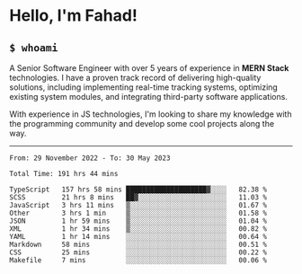 <h1>Hello, I'm Fahad!</h1>

<h2><code>$ whoami</code></h2>

A Senior Software Engineer with over 5 years of experience in **MERN Stack** technologies. I have a proven track record of delivering high-quality solutions, including implementing real-time tracking systems, optimizing existing system modules, and integrating third-party software applications.

With experience in JS technologies, I'm looking to share my knowledge with the programming community and develop some cool projects along the way.

---

<!--START_SECTION:waka-->

```text
From: 29 November 2022 - To: 30 May 2023

Total Time: 191 hrs 44 mins

TypeScript   157 hrs 58 mins ████████████████████▓░░░░   82.38 %
SCSS         21 hrs 8 mins   ██▓░░░░░░░░░░░░░░░░░░░░░░   11.03 %
JavaScript   3 hrs 11 mins   ▒░░░░░░░░░░░░░░░░░░░░░░░░   01.67 %
Other        3 hrs 1 min     ▒░░░░░░░░░░░░░░░░░░░░░░░░   01.58 %
JSON         1 hr 59 mins    ▒░░░░░░░░░░░░░░░░░░░░░░░░   01.04 %
XML          1 hr 34 mins    ▒░░░░░░░░░░░░░░░░░░░░░░░░   00.82 %
YAML         1 hr 14 mins    ░░░░░░░░░░░░░░░░░░░░░░░░░   00.64 %
Markdown     58 mins         ░░░░░░░░░░░░░░░░░░░░░░░░░   00.51 %
CSS          25 mins         ░░░░░░░░░░░░░░░░░░░░░░░░░   00.22 %
Makefile     7 mins          ░░░░░░░░░░░░░░░░░░░░░░░░░   00.06 %
```

<!--END_SECTION:waka-->

<!--
**heyFahad/heyFahad** is a ✨ _special_ ✨ repository because its `README.md` (this file) appears on your GitHub profile.

Here are some ideas to get you started:

- 🔭 I’m currently working on ...
- 🌱 I’m currently learning ...
- 👯 I’m looking to collaborate on ...
- 🤔 I’m looking for help with ...
- 💬 Ask me about ...
- 📫 How to reach me: ...
- 😄 Pronouns: ...
- ⚡ Fun fact: ...
-->
